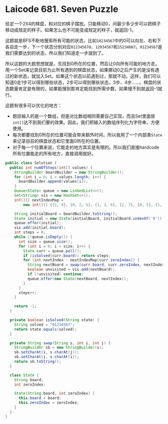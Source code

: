 # Laicode 681. Seven Puzzle

给定一个2X4的棋盘，和对应的棋子摆放。只能移动0，问最少多少步可以把棋子移动成规定的样子。如果怎么也不可能变成规定的样子，就返回-1。

这题就是BFS不断地搜索所有可能的状态，比如`10234567`中的0可以向左、右和下各自走一步，下一个状态分别对应`012345678`、`12034567`和`15234067`。`01234567`是我们需要达到的状态，所以我们知道走一步就到了。

所以这题的大题思想就是，先找到0所在的位置，然后让0向所有可能的地方走。用一个Set来记录目前为止所有遇到的棋盘状态，如果挪动0之后产生的是没有遇过的新状态，就加入Set。如果这个状态以前遇到过，那就不动。这样，我们可以知道0走1步可以得到哪些状态，2步可以得到哪些状态，3步、4步……。棋盘的状态数量肯定是有限的，如果能搜到那肯定能找到所需步数，如果搜不到就返回-1就行。

这题有很多可以优化的地方：
+ 题目输入的是一个数组，但是对比数组相同需要自己实现，而且Set里面放`int[]`达不到我们要的效果。因此，我们把输入的数组序列化为字符串，方便使用。
+ 每次都要找到0所在的位置可能会带来额外时间，所以我用了一个内部类`State`来记录目前的棋盘状态和它里面0所在的位置。
+ 对于每一个位置来说，它能走的地方其实是有限的。所以我们直接hardcode所有位置能走的所有地方，直接调用就好。

```java
public class Solution {
  public int numOfSteps(int[] values) {
    StringBuilder boardBuilder = new StringBuilder();
    for (int i = 0; i < values.length; i++) {
      boardBuilder.append(values[i]);
    }
    Queue<State> queue = new LinkedList<>();
    Set<String> vis = new HashSet<>();
    int[][] nextIndexMap =
        new int[][] {{1, 4}, {0, 2, 5}, {1, 3, 6}, {2, 7}, {0, 5}, {1, 4, 6}, {2, 5, 7}, {3, 6}};

    String initialBoard = boardBuilder.toString();
    State initial = new State(initialBoard, initialBoard.indexOf('0'));
    queue.offer(initial);
    vis.add(initial.board);
    int steps = 0;
    while (!queue.isEmpty()) {
      int size = queue.size();
      for (int i = 0; i < size; i++) {
        State curr = queue.poll();
        if (isSolved(curr.board)) return steps;
        for (int nextIndex : nextIndexMap[curr.zeroIndex]) {
          String nextBoard = swap(curr.board, curr.zeroIndex, nextIndex);
          boolean unvisited = vis.add(nextBoard);
          if (!unvisited) continue;
          queue.offer(new State(nextBoard, nextIndex));
        }
      }
      steps++;
    }

    return -1;
  }

  private boolean isSolved(String state) {
    String solved = "01234567";
    return state.equals(solved);
  }

  private String swap(String s, int i, int j) {
    StringBuilder sb = new StringBuilder(s);
    sb.setCharAt(i, s.charAt(j));
    sb.setCharAt(j, s.charAt(i));
    return sb.toString();
  }

  class State {
    String board;
    int zeroIndex;

    State(String board, int zeroIndex) {
      this.board = board;
      this.zeroIndex = zeroIndex;
    }
  }
}
```